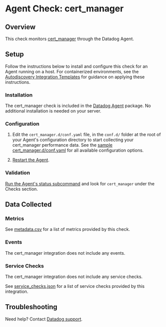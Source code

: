 # Agent Check: cert_manager

## Overview

This check monitors [cert_manager][1] through the Datadog Agent.

## Setup

Follow the instructions below to install and configure this check for an Agent running on a host. For containerized environments, see the [Autodiscovery Integration Templates][2] for guidance on applying these instructions.

### Installation

The cert_manager check is included in the [Datadog Agent][2] package.
No additional installation is needed on your server.

### Configuration

1. Edit the `cert_manager.d/conf.yaml` file, in the `conf.d/` folder at the root of your Agent's configuration directory to start collecting your cert_manager performance data. See the [sample cert_manager.d/conf.yaml][3] for all available configuration options.

2. [Restart the Agent][4].

### Validation

[Run the Agent's status subcommand][5] and look for `cert_manager` under the Checks section.

## Data Collected

### Metrics

See [metadata.csv][6] for a list of metrics provided by this check.

### Events

The cert_manager integration does not include any events.

### Service Checks

The cert_manager integration does not include any service checks.

See [service_checks.json][7] for a list of service checks provided by this integration.

## Troubleshooting

Need help? Contact [Datadog support][8].


[1]: **LINK_TO_INTEGRATION_SITE**
[2]: https://docs.datadoghq.com/agent/kubernetes/integrations/
[3]: https://github.com/DataDog/integrations-core/blob/master/cert_manager/datadog_checks/cert_manager/data/conf.yaml.example
[4]: https://docs.datadoghq.com/agent/guide/agent-commands/#start-stop-and-restart-the-agent
[5]: https://docs.datadoghq.com/agent/guide/agent-commands/#agent-status-and-information
[6]: https://github.com/DataDog/integrations-core/blob/master/cert_manager/metadata.csv
[7]: https://github.com/DataDog/integrations-core/blob/master/cert_manager/assets/service_checks.json
[8]: https://docs.datadoghq.com/help/
